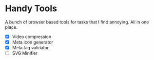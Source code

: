# Handy Tools

A bunch of browser based tools for tasks that I find annoying. All in one place.

- [x] Video compression
- [x] Meta icon generator
- [x] Meta tag validator
- [ ] SVG Minifier
